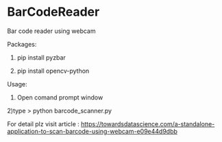 # BarCodeReader
Bar code reader using webcam

Packages:

1) pip install pyzbar

2) pip install opencv-python


Usage:

1) Open comand prompt window

2)type > python barcode_scanner.py

For detail plz visit article : https://towardsdatascience.com/a-standalone-application-to-scan-barcode-using-webcam-e09e44d9dbb
